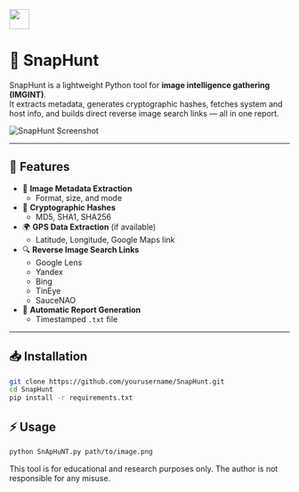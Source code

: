 
<a href="https://www.python.org/">
    <img src="https://img.shields.io/badge/Python-3.10%2B-306998?logo=python&logoColor=FFD43B&style=for-the-badge" height="36" />
</a>


# 📸 SnapHunt

SnapHunt is a lightweight Python tool for **image intelligence gathering (IMGINT)**.  
It extracts metadata, generates cryptographic hashes, fetches system and host info, and builds direct reverse image search links — all in one report.

![SnapHunt Screenshot](https://i.ibb.co/4ggprtJg/Screenshot-2025-08-14-161205.png)

---

## 🚀 Features
- 📂 **Image Metadata Extraction**  
  - Format, size, and mode
- 🔑 **Cryptographic Hashes**  
  - MD5, SHA1, SHA256
- 🌍 **GPS Data Extraction** (if available)  
  - Latitude, Longitude, Google Maps link
- 🔍 **Reverse Image Search Links**  
  - Google Lens  
  - Yandex  
  - Bing  
  - TinEye  
  - SauceNAO
- 📑 **Automatic Report Generation**  
  - Timestamped `.txt` file
---

## 📥 Installation

```bash
git clone https://github.com/yourusername/SnapHunt.git
cd SnapHunt
pip install -r requirements.txt
```

## ⚡ Usage
```bash
python SnApHuNT.py path/to/image.png
```

This tool is for educational and research purposes only.
The author is not responsible for any misuse.

